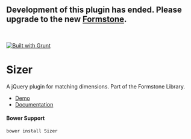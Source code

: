 <h2>Development of this plugin has ended. Please upgrade to the new <a href="http://formstone.it">Formstone</a>.</h2><br> 

<a href="http://gruntjs.com" target="_blank"><img src="https://cdn.gruntjs.com/builtwith.png" alt="Built with Grunt"></a> 
# Sizer 

A jQuery plugin for matching dimensions. Part of the Formstone Library. 

- [Demo](http://classic.formstone.it/components/Sizer/demo/index.html) 
- [Documentation](http://classic.formstone.it/sizer/) 

#### Bower Support 
`bower install Sizer` 
